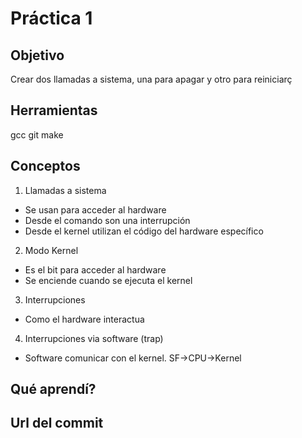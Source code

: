 # Práctica 1

## Objetivo
Crear dos llamadas a sistema, una para apagar y otro para reiniciarç

## Herramientas
gcc
git
make

## Conceptos

1) Llamadas a sistema
* Se usan para acceder al hardware
* Desde el comando son una interrupción
* Desde el kernel utilizan el código del hardware específico

2) Modo Kernel
* Es el bit para acceder al hardware
* Se enciende cuando se ejecuta el kernel

3) Interrupciones
* Como el hardware interactua

4) Interrupciones via software (trap)
* Software comunicar con el kernel. SF->CPU->Kernel

## Qué aprendí?

## Url del commit
